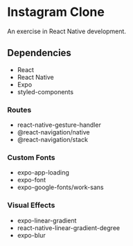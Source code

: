 # Instagram Clone

An exercise in React Native development.

## Dependencies

- React
- React Native
- Expo
- styled-components

### Routes

- react-native-gesture-handler
- @react-navigation/native
- @react-navigation/stack

### Custom Fonts

- expo-app-loading
- expo-font
- expo-google-fonts/work-sans

### Visual Effects 

- expo-linear-gradient
- react-native-linear-gradient-degree
- expo-blur

